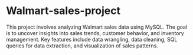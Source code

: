 # Walmart-sales-project
This project involves analyzing Walmart sales data using MySQL. The goal is to uncover insights into sales trends, customer behavior, and inventory management. Key features include data wrangling, data cleaning, SQL queries for data extraction, and visualization of sales patterns.
